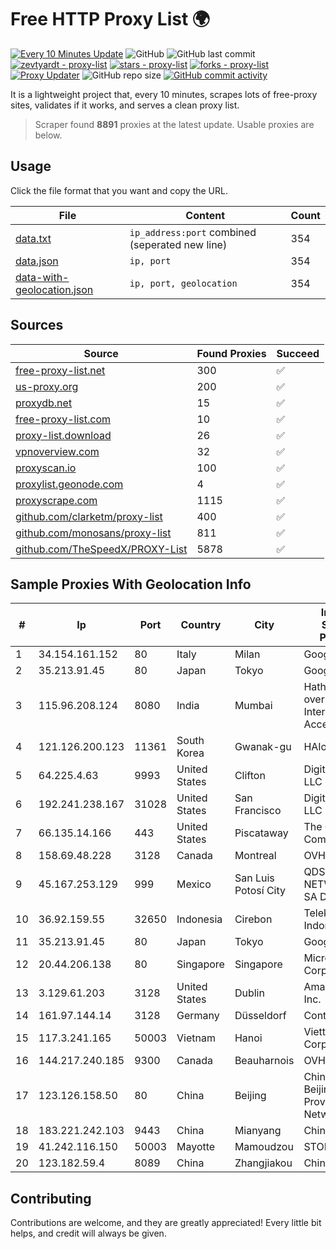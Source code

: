 
# Free HTTP Proxy List 🌍

[![Every 10 Minutes Update](https://github.com/mertguvencli/http-proxy-list/actions/workflows/main.yml/badge.svg?branch=main)](https://github.com/mertguvencli/http-proxy-list/actions/workflows/main.yml)
![GitHub](https://img.shields.io/github/license/mertguvencli/http-proxy-list)
![GitHub last commit](https://img.shields.io/github/last-commit/mertguvencli/http-proxy-list)
[![zevtyardt - proxy-list](https://img.shields.io/static/v1?label=zevtyardt&message=proxy-list&color=blue&logo=github)](https://github.com/zevtyardt/proxy-list "Go to GitHub repo")
[![stars - proxy-list](https://img.shields.io/github/stars/zevtyardt/proxy-list?style=social)](https://github.com/zevtyardt/proxy-list)
[![forks - proxy-list](https://img.shields.io/github/forks/zevtyardt/proxy-list?style=social)](https://github.com/zevtyardt/proxy-list)
[![Proxy Updater](https://github.com/zevtyardt/proxy-list/workflows/Proxy%20Updater/badge.svg)](https://github.com/zevtyardt/proxy-list/actions?query=workflow:"Proxy+Updater")
![GitHub repo size](https://img.shields.io/github/repo-size/zevtyardt/proxy-list)
[![GitHub commit activity](https://img.shields.io/github/commit-activity/m/zevtyardt/proxy-list?logo=commits)](https://github.com/zevtyardt/proxy-list/commits/main)

It is a lightweight project that, every 10 minutes, scrapes lots of free-proxy sites, validates if it works, and serves a clean proxy list.

> Scraper found **8891** proxies at the latest update. Usable proxies are below.

## Usage

Click the file format that you want and copy the URL.

|File|Content|Count|
|----|-------|-----|
|[data.txt](https://raw.githubusercontent.com/mertguvencli/http-proxy-list/main/proxy-list/data.txt)|`ip_address:port` combined (seperated new line)|354|
|[data.json](https://raw.githubusercontent.com/mertguvencli/http-proxy-list/main/proxy-list/data.json)|`ip, port`|354|
|[data-with-geolocation.json](https://raw.githubusercontent.com/mertguvencli/http-proxy-list/main/proxy-list/data-with-geolocation.json)|`ip, port, geolocation`|354|

## Sources

|Source|Found Proxies|Succeed|
|------|-------------|-------|
|[free-proxy-list.net](https://free-proxy-list.net)|300|✅|
|[us-proxy.org](https://www.us-proxy.org)|200|✅|
|[proxydb.net](http://proxydb.net)|15|✅|
|[free-proxy-list.com](https://free-proxy-list.com/?page=&port=&type%5B%5D=http&type%5B%5D=https&up_time=0&search=Search)|10|✅|
|[proxy-list.download](https://www.proxy-list.download/HTTP)|26|✅|
|[vpnoverview.com](https://vpnoverview.com/privacy/anonymous-browsing/free-proxy-servers)|32|✅|
|[proxyscan.io](https://www.proxyscan.io)|100|✅|
|[proxylist.geonode.com](https://proxylist.geonode.com/api/proxy-list?limit=300&page=1&sort_by=lastChecked&sort_type=desc&protocols=http,https)|4|✅|
|[proxyscrape.com](https://api.proxyscrape.com/v2/?request=displayproxies&protocol=http&timeout=10000&country=all&ssl=all&anonymity=all)|1115|✅|
|[github.com/clarketm/proxy-list](https://raw.githubusercontent.com/clarketm/proxy-list/master/proxy-list-raw.txt)|400|✅|
|[github.com/monosans/proxy-list](https://raw.githubusercontent.com/monosans/proxy-list/main/proxies/http.txt)|811|✅|
|[github.com/TheSpeedX/PROXY-List](https://raw.githubusercontent.com/TheSpeedX/PROXY-List/master/http.txt)|5878|✅|


## Sample Proxies With Geolocation Info

|#|Ip|Port|Country|City|Internet Service Provider|
|-|--|----|-------|----|-------------------------|
|1|34.154.161.152|80|Italy|Milan|Google LLC|
|2|35.213.91.45|80|Japan|Tokyo|Google LLC|
|3|115.96.208.124|8080|India|Mumbai|Hathway IP over Cable Internet Access|
|4|121.126.200.123|11361|South Korea|Gwanak-gu|HAIonNet|
|5|64.225.4.63|9993|United States|Clifton|DigitalOcean, LLC|
|6|192.241.238.167|31028|United States|San Francisco|DigitalOcean, LLC|
|7|66.135.14.166|443|United States|Piscataway|The Constant Company, LLC|
|8|158.69.48.228|3128|Canada|Montreal|OVH SAS|
|9|45.167.253.129|999|Mexico|San Luis Potosí City|QDS NETWORKS SA DE CV|
|10|36.92.159.55|32650|Indonesia|Cirebon|Telekomunikasi Indonesia|
|11|35.213.91.45|80|Japan|Tokyo|Google LLC|
|12|20.44.206.138|80|Singapore|Singapore|Microsoft Corporation|
|13|3.129.61.203|3128|United States|Dublin|Amazon.com, Inc.|
|14|161.97.144.14|3128|Germany|Düsseldorf|Contabo GmbH|
|15|117.3.241.165|50003|Vietnam|Hanoi|Viettel Corporation|
|16|144.217.240.185|9300|Canada|Beauharnois|OVH SAS|
|17|123.126.158.50|80|China|Beijing|China Unicom Beijing Province Network|
|18|183.221.242.103|9443|China|Mianyang|China Mobile|
|19|41.242.116.150|50003|Mayotte|Mamoudzou|STOI-block1|
|20|123.182.59.4|8089|China|Zhangjiakou|Chinanet|



## Contributing

Contributions are welcome, and they are greatly appreciated! Every
little bit helps, and credit will always be given.

